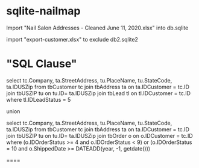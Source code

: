 # sqlite-nailmap
Import "Nail Salon Addresses - Cleaned June 11, 2020.xlsx" into db.sqlite

import "export-customer.xlsx" to exclude db2.sqlite2

"SQL Clause"
====


select tc.Company, ta.StreetAddress, tu.PlaceName, tu.StateCode, ta.IDUSZip
from tbCustomer tc
join tbAddress ta on ta.IDCustomer = tc.ID
join tbUSZIP tu on tu.ID= ta.IDUSZip
join tbLead tl on tl.IDCustomer = tc.ID
where tl.IDLeadStatus = 5

union

select tc.Company, ta.StreetAddress, tu.PlaceName, tu.StateCode, ta.IDUSZip
from tbCustomer tc
join tbAddress ta on ta.IDCustomer = tc.ID
join tbUSZIP tu on tu.ID= ta.IDUSZip
join tbOrder o on o.IDCustomer = tc.ID
where (o.IDOrderStatus >= 4 and o.IDOrderStatus < 9)
		or (o.IDOrderStatus = 10 and o.ShippedDate >= DATEADD(year, -1, getdate()))

====
